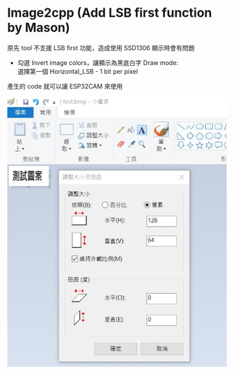 # Image2cpp (Add LSB first function by Mason)

原先 tool 不支援 LSB first 功能，造成使用 SSD1306 顯示時會有問題

- 勾選 Invert image colors，讓顯示為黑底白字
Draw mode:	
選擇第一個  Horizontal_LSB - 1 bit per pixel

產生的 code 就可以讓 ESP32CAM 來使用


![image](test_image.jpg)
